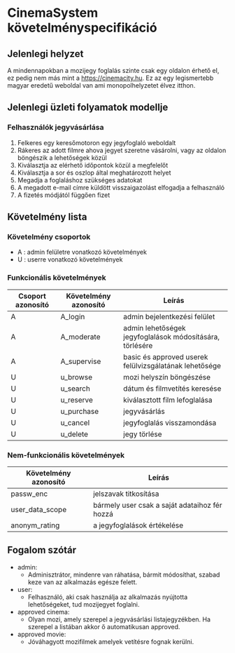 # CinemaSystem követelményspecifikáció
## **Jelenlegi helyzet**
A mindennapokban a mozijegy foglalás szinte csak egy oldalon érhető el, ez pedig nem más mint a  https://cinemacity.hu. Ez az egy legismertebb magyar eredetű weboldal van ami monopolhelyzetet élvez itthon. 


## **Jelenlegi üzleti folyamatok modellje**
### Felhasználók jegyvásárlása
1. Felkeres egy keresőmotoron egy jegyfoglaló weboldalt
2. Rákeres az adott filmre ahova jegyet szeretne vásárolni, vagy az oldalon böngészik a lehetőségek közül
3. Kiválasztja az elérhető időpontok közül a megfelelőt
4. Kiválasztja a sor és oszlop által meghatározott helyet
5. Megadja a foglaláshoz szükséges adatokat
6. A megadott e-mail címre küldött visszaigazolást elfogadja a felhasználó
7. A fizetés módjától függően fizet

## **Követelmény lista**
### Követelmény csoportok
- A : admin felületre vonatkozó követelmények
- U :  userre vonatkozó követelmények

### Funkcionális követelmények
Csoport azonosító | Követelmény azonosító | Leírás
----------|---------|-----
A| A_login | admin bejelentkezési felület
A| A_moderate | admin lehetőségek jegyfoglalások módosítására, törlésére
A| A_supervise | basic és approved userek felülvizsgálatának lehetősége
U| u_browse | mozi helyszín böngészése
U| u_search | dátum és filmvetítés keresése
U| u_reserve | kiválasztott film lefoglalása
U| u_purchase | jegyvásárlás
U| u_cancel | jegyfoglalás visszamondása
U| u_delete | jegy törlése


### Nem-funkcionális követelmények
Követelmény azonosító | Leírás
----------------------|-------
passw_enc | jelszavak titkosítása
user_data_scope | bármely user csak a saját adataihoz fér hozzá
anonym_rating | a jegyfoglalások értékelése 


## **Fogalom szótár**
- admin: 
	- Adminisztrátor, mindenre van ráhatása, bármit módosíthat, szabad keze van az alkalmazás egésze felett.
- user:
	- Felhasználó, aki csak használja az alkalmazás nyújtotta lehetőségeket, tud mozijegyet foglalni.
- approved cinema:
	- Olyan mozi, amely szerepel a jegyvásárlási listajegyzékben. Ha szerepel a listában akkor ő automatikusan approved.
- approved movie:
	- Jóváhagyott mozifilmek amelyek vetítésre fognak kerülni.